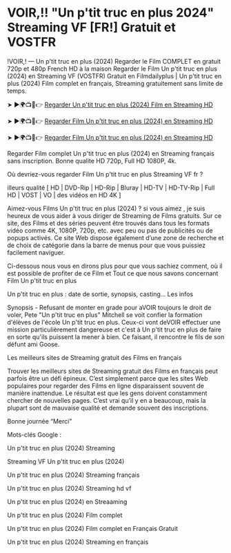 # VOIR,!! "Un p'tit truc en plus 2024" Streaming VF [FR!] Gratuit et VOSTFR

!VOIR,! — Un p'tit truc en plus (2024) Regarder le Film COMPLET en gratuit 720p et 480p French HD à la maison Regarder le Film Un p'tit truc en plus (2024) en Streaming VF (VOSTFR) Gratuit en Filmdailyplus | Un p'tit truc en plus (2024) Film complet en français, Streaming gratuitement sans limite de temps.

➤ ►🌍📺📱👉 [Regarder Un p'tit truc en plus (2024) Film en Streaming HD](https://t.co/yyi1il9EMI)

➤ ►🌍📺📱👉 [Regarder Film Un p'tit truc en plus (2024) en Streaming HD](https://t.co/yyi1il9EMI)

➤ ►🌍📺📱👉 [Regarder Film Un p'tit truc en plus (2024) en Streaming HD](https://t.co/yyi1il9EMI)

Regarder Film complet Un p'tit truc en plus (2024) en Streaming français sans inscription. Bonne qualite HD 720p, Full HD 1080P, 4k.

Où devriez-vous regarder Film Un p'tit truc en plus Streaming VF fr ?

illeurs qualité [ HD | DVD-Rip | HD-Rip | Bluray | HD-TV | HD-TV-Rip | Full HD | VOST | VO | des vidéos en HD 4K ]

Aimez-vous Films Un p'tit truc en plus (2024) ? si vous aimez , je suis heureux de vous aider à vous diriger de Streaming de Films gratuits. Sur ce site, des Films et des séries peuvent être trouvés dans tous les formats vidéo comme 4K, 1080P, 720p, etc. avec peu ou pas de publicités ou de popups activés. Ce site Web dispose également d’une zone de recherche et de choix de catégorie dans la barre de menus pour que vous puissiez facilement naviguer.

Ci-dessous nous vous en dirons plus pour que vous sachiez comment, où il est possible de profiter de ce Film et Tout ce que nous savons concernant Film Un p'tit truc en plus

Un p'tit truc en plus : date de sortie, synopsis, casting... Les infos

Synopsis - Refusant de monter en grade pour aVOIR toujours le droit de voler, Pete "Un p'tit truc en plus" Mitchell se voit confier la formation d'élèves de l'école Un p'tit truc en plus. Ceux-ci vont deVOIR effectuer une mission particulièrement dangereuse et c'est à Un p'tit truc en plus de faire en sorte qu'ils puissent la mener à bien. Ce faisant, il rencontre le fils de son défunt ami Goose.

Les meilleurs sites de Streaming gratuit des Films en français

Trouver les meilleurs sites de Streaming gratuit des Films en français peut parfois être un défi épineux. C’est simplement parce que les sites Web populaires pour regarder des Films en ligne disparaissent souvent de manière inattendue. Le résultat est que les gens doivent constamment chercher de nouvelles pages. C’est vrai qu’il y en a beaucoup, mais la plupart sont de mauvaise qualité et demande souvent des inscriptions.

Bonne journée “Merci”

Mots-clés Google :

Un p'tit truc en plus (2024) Streaming

Streaming VF Un p'tit truc en plus (2024)

Un p'tit truc en plus (2024) Streaming français

Un p'tit truc en plus (2024) Streaming hd vf

Un p'tit truc en plus (2024) en Streaaming

Un p'tit truc en plus (2024) Film complet

Un p'tit truc en plus (2024) Film complet en Français Gratuit

Un p'tit truc en plus (2024) Streaming en français
